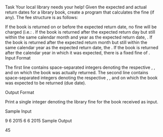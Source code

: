 Task
Your local library needs your help! Given the expected and actual return dates for a library book, create a program that calculates the fine (if any). The fee structure is as follows:

If the book is returned on or before the expected return date, no fine will be charged (i.e.: .
If the book is returned after the expected return day but still within the same calendar month and year as the expected return date, .
If the book is returned after the expected return month but still within the same calendar year as the expected return date, the .
If the book is returned after the calendar year in which it was expected, there is a fixed fine of .
Input Format

The first line contains  space-separated integers denoting the respective , , and  on which the book was actually returned.
The second line contains  space-separated integers denoting the respective , , and  on which the book was expected to be returned (due date).


Output Format

Print a single integer denoting the library fine for the book received as input.

Sample Input

9 6 2015
6 6 2015
Sample Output

45
